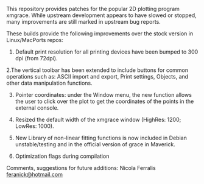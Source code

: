 This repository provides patches for the  popular 2D plotting program xmgrace. 
While upstream development appears to have slowed or stopped, many improvements are still marked in 
upstream bug reports.

These builds provide the following improvements over the stock version in Linux/MacPorts 
repos:

1. Default print resolution for all printing devices have been bumped to 300 dpi (from 
72dpi).

2.The vertical toolbar has been extended to include buttons for common operations such as: 
ASCII import and export, Print settings, Objects, and other data manipulation functions.

3. Pointer coordinates: under the Window menu, the new function allows the user to click 
over the plot to get the coordinates of the points in the external console.

4. Resized the default width of the xmgrace window (HighRes: 1200; LowRes: 1000).

5. New Library of non-linear fitting functions is now included in Debian unstable/testing 
and in the official version of grace in Maverick.

6. Optimization flags during compilation


Comments, suggestions for future additions: Nicola Ferralis <feranick@hotmail.com>
